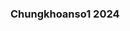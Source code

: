 ### Chungkhoanso1 2024


<!-- Security scan triggered at 2025-09-02 15:42:20 -->

<!-- Security scan triggered at 2025-09-09 05:57:04 -->